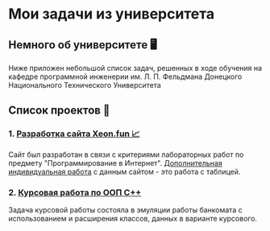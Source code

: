 # Мои задачи из университета
## Немного об университете 🖥
Ниже приложен небольшой список задач, решенных в ходе обучения на кафедре программной инженерии им. Л. П. Фельдмана Донецкого Национального Технического Университета

## Список проектов 📝
### 1. [Разработка сайта Xeon.fun 📈](https://github.com/pulseneon/xeon.fun)

Сайт был разработан в связи с критериями лабораторных работ по предмету "Программирование в Интернет". [Дополнительная индивидуальная работа](https://github.com/pulseneon/xeon.fu-table) c данным сайтом - это работа с таблицей.

### 2. [Курсовая работа по ООП С++](https://github.com/pulseneon/ATM-emulation-coursework)

Задача курсовой работы состояла в эмуляции работы банкомата с использованием и расширения классов, данных в варианте курсового. 
